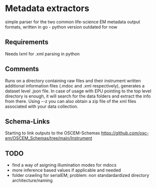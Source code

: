 # Metadata extractors
simple parser for the two common life-science EM metadata output formats, written in go - python version outdated for now

## Requirements
Needs lxml for .xml parsing in python

## Comments
Runs on a directory containing raw files and their instrument written additional information files (.mdoc and .xml respectively), generates a dataset level .json file. In case of usage with EPU pointing to the top level directory is enough, it will search for the data folders and extract the info from there. Using --z you can also obtain a zip file of the xml files associated with your data collection.

## Schema-Links 
Starting to link outputs to the OSCEM-Schemas https://github.com/osc-em/OSCEM_Schemas/tree/main/Instrument

## TODO
- find a way of asigning illumination modes for mdocs
- more inference based values if applicable and needed 
- folder crawling for serialEM; problem: non standardardized directory architecture/naming





